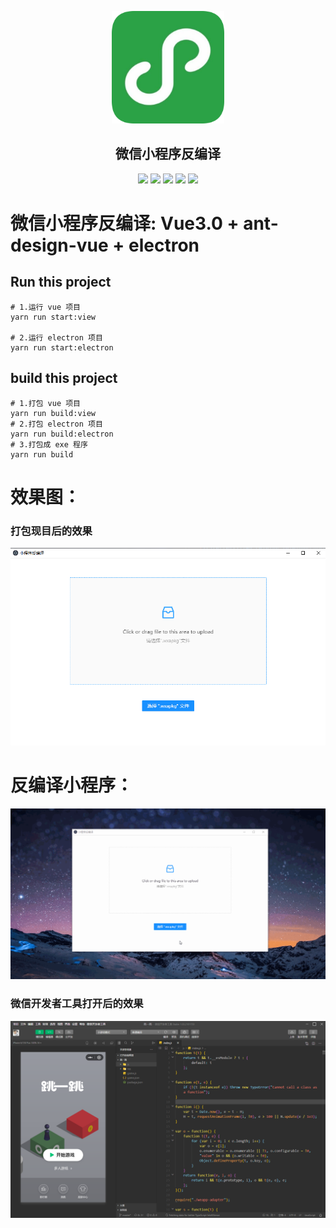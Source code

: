 <p align="center">
  <a href="https://github.com/shunyue1320/decompile-wx" target="_blank">
    <img width="180" src="https://raw.githubusercontent.com/shunyue1320/decompile-wx/master/src/view/assets/images/logo.png" alt="logo">
  </a>
</p>

<div align="center">

<h2>微信小程序反编译</h2>

[![](https://img.shields.io/badge/Juejin-掘金-007FFF)](https://juejin.im/user/3702810894152983)
[![](https://img.shields.io/badge/CSDN-博客-E33E33)](https://blog.csdn.net/qq_41614928)
[![](https://img.shields.io/badge/Zhihu-知乎-0084FF)](https://www.zhihu.com/people/shun-yue-45)
[![](https://img.shields.io/badge/bilili-哔哩哔哩-FF69b4)](https://space.bilibili.com/475498258)
[![](https://img.shields.io/badge/公众号-爱看编程-7ED957)](#爱看编程)

</div>

# 微信小程序反编译: Vue3.0 + ant-design-vue + electron

## Run this project
```
# 1.运行 vue 项目
yarn run start:view

# 2.运行 electron 项目
yarn run start:electron
```

## build this project
```
# 1.打包 vue 项目
yarn run build:view
# 2.打包 electron 项目
yarn run build:electron
# 3.打包成 exe 程序
yarn run build
```

# 效果图：
### 打包现目后的效果
![juejin-app效果图](https://github.com/shunyue1320/decompile-wx/blob/master/1.png)

# 反编译小程序：
![juejin-app动态效果图](https://github.com/shunyue1320/decompile-wx/blob/master/1.gif)

### 微信开发者工具打开后的效果
![juejin-app效果图](https://github.com/shunyue1320/decompile-wx/blob/master/2.png)
